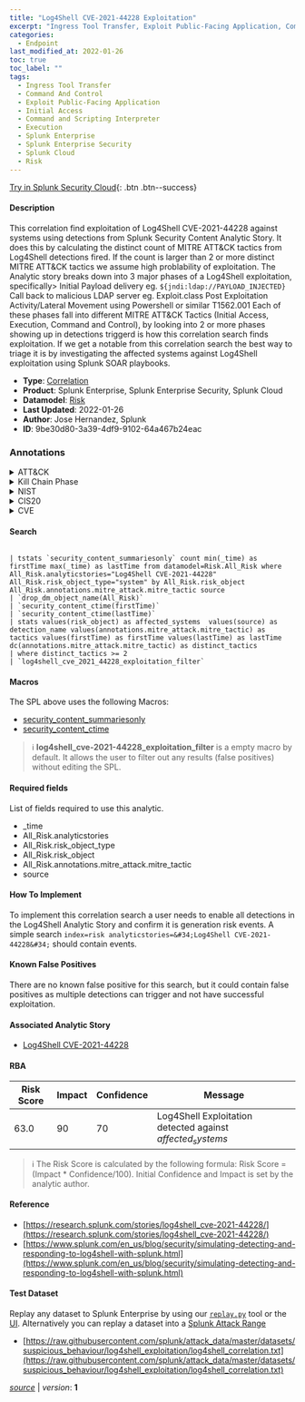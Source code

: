 ```yaml
---
title: "Log4Shell CVE-2021-44228 Exploitation"
excerpt: "Ingress Tool Transfer, Exploit Public-Facing Application, Command and Scripting Interpreter"
categories:
  - Endpoint
last_modified_at: 2022-01-26
toc: true
toc_label: ""
tags:
  - Ingress Tool Transfer
  - Command And Control
  - Exploit Public-Facing Application
  - Initial Access
  - Command and Scripting Interpreter
  - Execution
  - Splunk Enterprise
  - Splunk Enterprise Security
  - Splunk Cloud
  - Risk
---
```




[Try in Splunk Security Cloud](https://www.splunk.com/en_us/cyber-security.html){: .btn .btn--success}

#### Description

This correlation find exploitation of Log4Shell CVE-2021-44228 against systems using detections from Splunk Security Content Analytic Story. It does this by calculating the distinct count of MITRE ATT&amp;CK tactics from Log4Shell detections fired. If the count is larger than 2 or more distinct MITRE ATT&amp;CK tactics we assume high problability of exploitation. The Analytic story breaks down into 3 major phases of a Log4Shell exploitation, specifically&gt; Initial Payload delivery eg. `${jndi:ldap://PAYLOAD_INJECTED}` Call back to malicious LDAP server eg. Exploit.class Post Exploitation Activity/Lateral Movement using Powershell or similar T1562.001 Each of these phases fall into different MITRE ATT&amp;CK Tactics (Initial Access, Execution, Command and Control), by looking into 2 or more phases showing up in detections triggerd is how this correlation search finds exploitation. If we get a notable from this correlation search the best way to triage it is by investigating the affected systems against Log4Shell exploitation using Splunk SOAR playbooks.

- **Type**: [Correlation](https://github.com/splunk/security_content/wiki/Detection-Analytic-Types)
- **Product**: Splunk Enterprise, Splunk Enterprise Security, Splunk Cloud
- **Datamodel**: [Risk](https://docs.splunk.com/Documentation/CIM/latest/User/Risk)
- **Last Updated**: 2022-01-26
- **Author**: Jose Hernandez, Splunk
- **ID**: 9be30d80-3a39-4df9-9102-64a467b24eac

### Annotations
<details>
  <summary>ATT&CK</summary>

<div markdown="1">

#### [ATT&CK](https://attack.mitre.org/)

| ID          | Technique   | Tactic         |
| ----------- | ----------- |--------------- |
| [T1105](https://attack.mitre.org/techniques/T1105/) | Ingress Tool Transfer | Command And Control |

| [T1190](https://attack.mitre.org/techniques/T1190/) | Exploit Public-Facing Application | Initial Access |

| [T1059](https://attack.mitre.org/techniques/T1059/) | Command and Scripting Interpreter | Execution |

</div>
</details>


<details>
  <summary>Kill Chain Phase</summary>

<div markdown="1">

* Reconnaissance
* Exploitation


</div>
</details>


<details>
  <summary>NIST</summary>

<div markdown="1">

* DE.CM



</div>
</details>

<details>
  <summary>CIS20</summary>

<div markdown="1">

* CIS 3
* CIS 5
* CIS 16



</div>
</details>

<details>
  <summary>CVE</summary>

<div markdown="1">


</div>
</details>


#### Search

```

| tstats `security_content_summariesonly` count min(_time) as firstTime max(_time) as lastTime from datamodel=Risk.All_Risk where All_Risk.analyticstories="Log4Shell CVE-2021-44228" All_Risk.risk_object_type="system" by All_Risk.risk_object All_Risk.annotations.mitre_attack.mitre_tactic source 
| `drop_dm_object_name(All_Risk)` 
| `security_content_ctime(firstTime)` 
| `security_content_ctime(lastTime)` 
| stats values(risk_object) as affected_systems  values(source) as detection_name values(annotations.mitre_attack.mitre_tactic) as tactics values(firstTime) as firstTime values(lastTime) as lastTime dc(annotations.mitre_attack.mitre_tactic) as distinct_tactics 
| where distinct_tactics >= 2 
| `log4shell_cve_2021_44228_exploitation_filter`
```

#### Macros
The SPL above uses the following Macros:
* [security_content_summariesonly](https://github.com/splunk/security_content/blob/develop/macros/security_content_summariesonly.yml)
* [security_content_ctime](https://github.com/splunk/security_content/blob/develop/macros/security_content_ctime.yml)

> :information_source:
> **log4shell_cve-2021-44228_exploitation_filter** is a empty macro by default. It allows the user to filter out any results (false positives) without editing the SPL.



#### Required fields
List of fields required to use this analytic.
* _time
* All_Risk.analyticstories
* All_Risk.risk_object_type
* All_Risk.risk_object
* All_Risk.annotations.mitre_attack.mitre_tactic
* source



#### How To Implement
To implement this correlation search a user needs to enable all detections in the Log4Shell Analytic Story and confirm it is generation risk events. A simple search `index=risk analyticstories=&#34;Log4Shell CVE-2021-44228&#34;` should contain events.
#### Known False Positives
There are no known false positive for this search, but it could contain false positives as multiple detections can trigger and not have successful exploitation.

#### Associated Analytic Story
* [Log4Shell CVE-2021-44228](/stories/log4shell_cve-2021-44228)




#### RBA

| Risk Score  | Impact      | Confidence   | Message      |
| ----------- | ----------- |--------------|--------------|
| 63.0 | 90 | 70 | Log4Shell Exploitation detected against $affected_systems$ |


> :information_source:
> The Risk Score is calculated by the following formula: Risk Score = (Impact * Confidence/100). Initial Confidence and Impact is set by the analytic author.


#### Reference

* [https://research.splunk.com/stories/log4shell_cve-2021-44228/](https://research.splunk.com/stories/log4shell_cve-2021-44228/)
* [https://www.splunk.com/en_us/blog/security/simulating-detecting-and-responding-to-log4shell-with-splunk.html](https://www.splunk.com/en_us/blog/security/simulating-detecting-and-responding-to-log4shell-with-splunk.html)



#### Test Dataset
Replay any dataset to Splunk Enterprise by using our [`replay.py`](https://github.com/splunk/attack_data#using-replaypy) tool or the [UI](https://github.com/splunk/attack_data#using-ui).
Alternatively you can replay a dataset into a [Splunk Attack Range](https://github.com/splunk/attack_range#replay-dumps-into-attack-range-splunk-server)

* [https://raw.githubusercontent.com/splunk/attack_data/master/datasets/suspicious_behaviour/log4shell_exploitation/log4shell_correlation.txt](https://raw.githubusercontent.com/splunk/attack_data/master/datasets/suspicious_behaviour/log4shell_exploitation/log4shell_correlation.txt)



[*source*](https://github.com/splunk/security_content/tree/develop/detections/endpoint/log4shell_cve-2021-44228_exploitation.yml) \| *version*: **1**